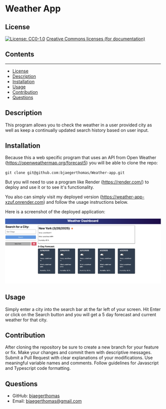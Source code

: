 # Weather App

  ## License
  [![License: CC0-1.0](https://licensebuttons.net/l/zero/1.0/80x15.png)](http://creativecommons.org/publicdomain/zero/1.0/)
  [Creative Commons licenses (for documentation)](http://creativecommons.org/publicdomain/zero/1.0/)

  ## Contents
  ---------
  - [License](#license)
  - [Description](#description)
  - [Installation](#installation)
  - [Usage](#usage)
  - [Contribution](#contribution)
  - [Questions](#questions)

  ## Description
  This program allows you to check the weather in a user provided city as well as keep a continually updated search history based on user input.

  ## Installation
  Because this a web specific program that uses an API from Open Weather (https://openweathermap.org/forecast5) you will be able to clone the repo:

  `` git clone git@github.com:bjaegerthomas/Weather-app.git ``

  But you will need to use a program like Render (https://render.com/) to deploy and use it or to see it's functionality.

  You also can simply visit my deployed version (https://weather-app-xzuf.onrender.com) and follow the usage instructions below.

  Here is a screenshot of the deployed application:

  ![Weather App Screenshot](./assets/weatherApp.png)

  ## Usage
  Simply enter a city into the search bar at the far left of your screen. Hit Enter or click on the Search button and you will get a 5 day forecast and current weather for that city.

  ## Contribution
  After cloning the repository be sure to create a new branch for your feature or fix.
  Make your changes and commit them with descriptive messages.
  Submit a Pull Request with clear explanations of your modifications.
  Use meaningful variable names and comments.
  Follow guidelines for Javascript and Typescript code formatting.

  ## Questions
  - GitHub: [bjaegerthomas](https://github.com/bjaegerthomas)
  - Email: bjaegerthomas@gmail.com